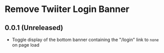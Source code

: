 # Remove Twiiter Login Banner

## 0.0.1 (Unreleased)

- Toggle display of the bottom banner containing the "/login" link to `none` on page load
